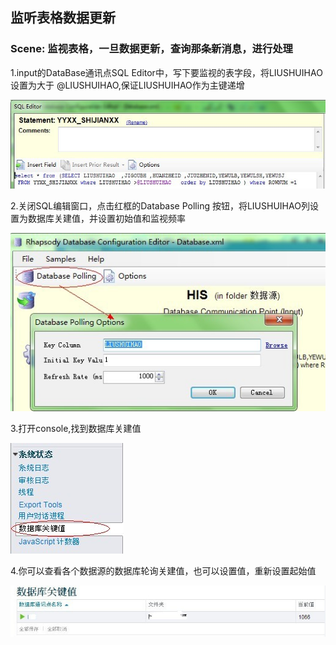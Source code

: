 ## 监听表格数据更新 ##

### Scene: 监视表格，一旦数据更新，查询那条新消息，进行处理 ###

1.input的DataBase通讯点SQL Editor中，写下要监视的表字段，将LIUSHUIHAO 设置为大于 @LIUSHUIHAO,保证LIUSHUIHAO作为主键递增

![](https://github.com/chzhoudy/blog/blob/master/Rhapsody%20v6/Img/4-1.jpg)

2.关闭SQL编辑窗口，点击红框的Database Polling 按钮，将LIUSHUIHAO列设置为数据库关建值，并设置初始值和监视频率

![](https://github.com/chzhoudy/blog/blob/master/Rhapsody%20v6/Img/4-2.jpg)

3.打开console,找到数据库关建值

![](https://github.com/chzhoudy/blog/blob/master/Rhapsody%20v6/Img/4-3.jpg)

4.你可以查看各个数据源的数据库轮询关建值，也可以设置值，重新设置起始值

![](https://github.com/chzhoudy/blog/blob/master/Rhapsody%20v6/Img/4-4.jpg)